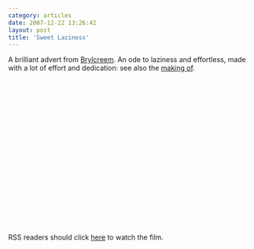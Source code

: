 ```yaml
---
category: articles
date: 2007-12-22 13:26:42
layout: post
title: 'Sweet Laziness'
---
```


<p>A brilliant advert from <a href="http://brylcreem.co.uk">Brylcreem</a>. An ode to laziness and effortless, made with a lot of effort and dedication: see also the <a href="//youtube.com/watch?v=IduO68_x9nc">making of</a>.</p>

<iframe title="Sweet Laziness" width="480" height="300" data-src="//www.youtube.com/embed/LOYTQKoJ1N8" frameborder="0" allowfullscreen></iframe>

<p>RSS readers should click <a href="">here</a> to watch the film.</p>
